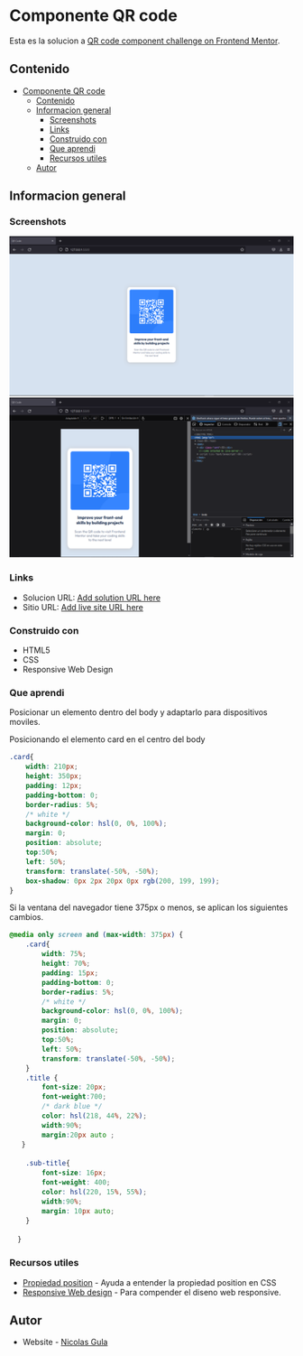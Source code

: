 # Componente QR code 

Esta es la solucion a [QR code component challenge on Frontend Mentor](https://www.frontendmentor.io/challenges/qr-code-component-iux_sIO_H). 

## Contenido

- [Componente QR code](#componente-qr-code)
  - [Contenido](#contenido)
  - [Informacion general](#informacion-general)
    - [Screenshots](#screenshots)
    - [Links](#links)
    - [Construido con](#construido-con)
    - [Que aprendi](#que-aprendi)
    - [Recursos utiles](#recursos-utiles)
  - [Autor](#autor)


## Informacion general

### Screenshots

![](./screenshots/fullScreen.png)
![](./screenshots/responsive.png)

### Links

- Solucion URL: [Add solution URL here](https://github.com/NicolasGula/QR-Code)
- Sitio URL: [Add live site URL here](https://nicolasgula.github.io/QR-Code/)

### Construido con

- HTML5
- CSS
- Responsive Web Design

### Que aprendi

Posicionar un elemento dentro del body y adaptarlo para dispositivos moviles.

Posicionando el elemento card en el centro del body

```css
.card{
    width: 210px;
    height: 350px;
    padding: 12px;
    padding-bottom: 0;
    border-radius: 5%;
    /* white */
    background-color: hsl(0, 0%, 100%);
    margin: 0;
    position: absolute;
    top:50%;
    left: 50%;
    transform: translate(-50%, -50%);
    box-shadow: 0px 2px 20px 0px rgb(200, 199, 199);
}
```
Si la ventana del navegador tiene 375px o menos, se aplican los siguientes cambios.
```css
@media only screen and (max-width: 375px) {
    .card{
        width: 75%;
        height: 70%;
        padding: 15px;
        padding-bottom: 0;
        border-radius: 5%;
        /* white */
        background-color: hsl(0, 0%, 100%);
        margin: 0;
        position: absolute;
        top:50%;
        left: 50%;
        transform: translate(-50%, -50%);
    }
    .title {
        font-size: 20px;
        font-weight:700;
        /* dark blue */
        color: hsl(218, 44%, 22%);
        width:90%;
        margin:20px auto ;
   }
    
    .sub-title{
        font-size: 16px;
        font-weight: 400;
        color: hsl(220, 15%, 55%);
        width:90%;
        margin: 10px auto;
    }
    
  }
```

### Recursos utiles

- [Propiedad position](https://www.w3schools.com/css/css_positioning.asp#:~:text=An%20element%20with%20position%3A%20absolute,moves%20along%20with%20page%20scrolling.) - Ayuda a entender la propiedad position en CSS
- [Responsive Web design](https://www.w3schools.com/css/css_rwd_mediaqueries.asp) - Para compender el diseno web responsive.

## Autor

- Website - [Nicolas Gula](https://www.your-site.com)
